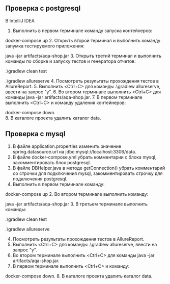 ## Проверка с postgresql
В IntelliJ IDEA 
1. Выполнить в первом терминале команду запуска контейнеров:

docker-compose up
2. Открыть второй терминал и выполнить команду запумка тестируемого приложения:

java -jar artifacts/aqa-shop.jar
3. Открыть третий терминал и выполнить команды по сборке и запуску тестов и генератора отчетов:

.\gradlew clean test

.\gradlew allureserve
4. Посмотреть результаты прохождения тестов в AllureReport.
5. Выполнить <Ctrl+C> для команды .\gradlew allureserve, ввести на запрос "y".
6. Во втором терминале выполнить <Ctrl+C> для команды java -jar artifacts/aqa-shop.jar.
7. В первом терминале выполнить <Ctrl+C> и команду удаления контейнеров:

docker-compose down.  
8. В каталоге проекта удалить каталог data.

## Проверка с mysql
1. В файле application.properties изменить значение spring.datasource.url на jdbc:mysql://localhost:3306/data.
2. В файле docker-compose.yml убрать комментарии с блока mysql, закомментировать блок postgresql.
3. В файле DBHelper.java в методе getConnection() убрать комментарий со строчки для подключения mysql, закомментировать строчку для подключения postgresql. 
1. Выполнить в первом терминале команду:

docker-compose up
2. Во втором терминале выполнить команду:

java -jar artifacts/aqa-shop.jar
3. В третьем терминале выполнить команды:

.\gradlew clean test

.\gradlew allureserve

4. Посмотреть результаты прохождения тестов в AllureReport.
5. Выполнить <Ctrl+C> для команды .\gradlew allureserve, ввести на запрос "y".
6. Во втором терминале выполнить <Ctrl+C> для команды java -jar artifacts/aqa-shop.jar.
7. В первом терминале выполнить <Ctrl+C> и команду:

docker-compose down.
8. В каталоге проекта удалить каталог data.
